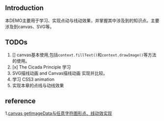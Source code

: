 ## Introduction
本DEMO主要用于学习、实现点动与线动效果，并掌握其中涉及到的知识点。主要涉及到canvas、SVG等。

## TODOs
1. [] canvas基本使用,包括`context.fillText()`和`context.drawImage()`等方法的使用。
2. [x] The Cicada Principle 学习
3. SVG描线动画 and Canvas描线动画 实现并比较。
4. 学习 CSS3 animation
5. 实现本章的点线与动线效果

## reference
1.[canvas getImageData与任意字符图形点、线动效实现](http://www.zhangxinxu.com/wordpress/2017/12/canvas-getimagedata-letter-shape-animation/)
